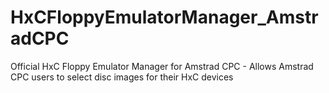 # HxCFloppyEmulatorManager_AmstradCPC
Official HxC Floppy Emulator Manager for Amstrad CPC - Allows Amstrad CPC users to select disc images for their HxC devices
